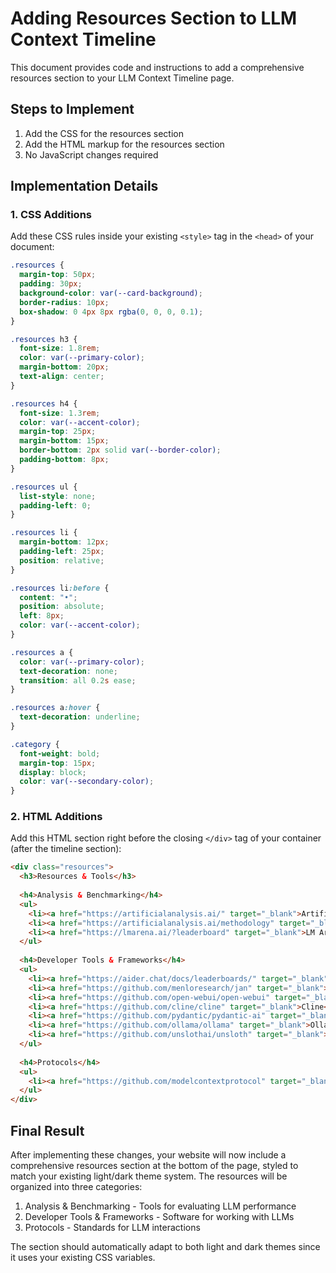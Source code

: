 # Adding Resources Section to LLM Context Timeline

This document provides code and instructions to add a comprehensive resources section to your LLM Context Timeline page.

## Steps to Implement

1. Add the CSS for the resources section
2. Add the HTML markup for the resources section
3. No JavaScript changes required

## Implementation Details

### 1. CSS Additions

Add these CSS rules inside your existing `<style>` tag in the `<head>` of your document:

```css
.resources {
  margin-top: 50px;
  padding: 30px;
  background-color: var(--card-background);
  border-radius: 10px;
  box-shadow: 0 4px 8px rgba(0, 0, 0, 0.1);
}

.resources h3 {
  font-size: 1.8rem;
  color: var(--primary-color);
  margin-bottom: 20px;
  text-align: center;
}

.resources h4 {
  font-size: 1.3rem;
  color: var(--accent-color);
  margin-top: 25px;
  margin-bottom: 15px;
  border-bottom: 2px solid var(--border-color);
  padding-bottom: 8px;
}

.resources ul {
  list-style: none;
  padding-left: 0;
}

.resources li {
  margin-bottom: 12px;
  padding-left: 25px;
  position: relative;
}

.resources li:before {
  content: "•";
  position: absolute;
  left: 8px;
  color: var(--accent-color);
}

.resources a {
  color: var(--primary-color);
  text-decoration: none;
  transition: all 0.2s ease;
}

.resources a:hover {
  text-decoration: underline;
}

.category {
  font-weight: bold;
  margin-top: 15px;
  display: block;
  color: var(--secondary-color);
}
```

### 2. HTML Additions

Add this HTML section right before the closing `</div>` tag of your container (after the timeline section):

```html
<div class="resources">
  <h3>Resources & Tools</h3>
  
  <h4>Analysis & Benchmarking</h4>
  <ul>
    <li><a href="https://artificialanalysis.ai/" target="_blank">Artificial Analysis</a> - Independent LLM benchmarking and analysis.</li>
    <li><a href="https://artificialanalysis.ai/methodology" target="_blank">Artificial Analysis Methodology</a> - How AA conducts evaluations.</li>
    <li><a href="https://lmarena.ai/?leaderboard" target="_blank">LM Arena</a> - Crowdsourced LLM chat leaderboard (Elo-based).</li>
  </ul>
  
  <h4>Developer Tools & Frameworks</h4>
  <ul>
    <li><a href="https://aider.chat/docs/leaderboards/" target="_blank">Aider</a> - AI pair programmer for the terminal.</li>
    <li><a href="https://github.com/menloresearch/jan" target="_blank">Jan</a> - Desktop application for local LLM execution.</li>
    <li><a href="https://github.com/open-webui/open-webui" target="_blank">Open WebUI</a> - Web interface for local LLMs (e.g., Ollama).</li>
    <li><a href="https://github.com/cline/cline" target="_blank">Cline</a> - Minimalist CLI for local LLMs.</li>
    <li><a href="https://github.com/pydantic/pydantic-ai" target="_blank">Pydantic AI</a> - Integrates Pydantic validation with LLM interactions.</li>
    <li><a href="https://github.com/ollama/ollama" target="_blank">Ollama</a> - Tool for running open-source LLMs locally.</li>
    <li><a href="https://github.com/unslothai/unsloth" target="_blank">Unsloth</a> - Library for faster, memory-efficient LLM fine-tuning.</li>
  </ul>
  
  <h4>Protocols</h4>
  <ul>
    <li><a href="https://github.com/modelcontextprotocol" target="_blank">Model Context Protocol</a> - Initiative for standardizing context passing to LLMs.</li>
  </ul>
</div>
```

## Final Result

After implementing these changes, your website will now include a comprehensive resources section at the bottom of the page, styled to match your existing light/dark theme system. The resources will be organized into three categories:

1. Analysis & Benchmarking - Tools for evaluating LLM performance
2. Developer Tools & Frameworks - Software for working with LLMs
3. Protocols - Standards for LLM interactions

The section should automatically adapt to both light and dark themes since it uses your existing CSS variables.
